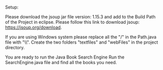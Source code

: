 Setup:

Please download the jsoup jar file version: 1.15.3 and add to the Build Path of the Project in eclipse.
Please follow this link to download jsoup: https://jsoup.org/download.

If you are using Windows system please replace all the "/" in the Path.java file with "\\\\".
Create the two folders "textfiles" and "webFiles" in the project directory.


You are ready to run the Java Book Search Engine
Run the SearchEngine.java file and find all the books you need.

